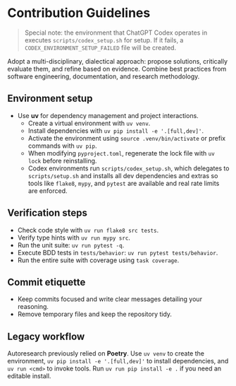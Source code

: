 # Contribution Guidelines

> Special note: the environment that ChatGPT Codex operates in executes `scripts/codex_setup.sh` for setup. If it fails, a `CODEX_ENVIRONMENT_SETUP_FAILED` file will be created.

Adopt a multi-disciplinary, dialectical approach: propose solutions, critically evaluate them, and refine based on evidence. Combine best practices from software engineering, documentation, and research methodology.

## Environment setup
- Use **uv** for dependency management and project interactions.
  - Create a virtual environment with `uv venv`.
  - Install dependencies with `uv pip install -e '.[full,dev]'`.
  - Activate the environment using `source .venv/bin/activate` or prefix commands with `uv pip`.
  - When modifying `pyproject.toml`, regenerate the lock file with `uv lock` before reinstalling.
  - Codex environments run `scripts/codex_setup.sh`, which delegates to `scripts/setup.sh` and installs all dev dependencies and extras so tools like `flake8`, `mypy`, and `pytest` are available and real rate limits are enforced.

## Verification steps
- Check code style with `uv run flake8 src tests`.
- Verify type hints with `uv run mypy src`.
- Run the unit suite: `uv run pytest -q`.
- Execute BDD tests in `tests/behavior`: `uv run pytest tests/behavior`.
- Run the entire suite with coverage using `task coverage`.

## Commit etiquette
- Keep commits focused and write clear messages detailing your reasoning.
- Remove temporary files and keep the repository tidy.

## Legacy workflow
Autoresearch previously relied on **Poetry**. Use `uv venv` to create the
environment, `uv pip install -e '.[full,dev]'` to install dependencies, and `uv run <cmd>`
to invoke tools. Run `uv run pip install -e .` if you need an editable install.
